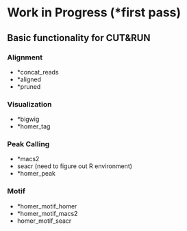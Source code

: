 # Work in Progress (*first pass)
## Basic functionality for CUT&RUN
### Alignment
- *concat_reads
- *aligned
- *pruned
### Visualization
- *bigwig
- *homer_tag
### Peak Calling
- *macs2
- seacr (need to figure out R environment)
- *homer_peak
### Motif
- *homer_motif_homer
- *homer_motif_macs2
- homer_motif_seacr
